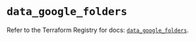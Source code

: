 # `data_google_folders`

Refer to the Terraform Registry for docs: [`data_google_folders`](https://registry.terraform.io/providers/hashicorp/google/6.14.1/docs/data-sources/folders).
